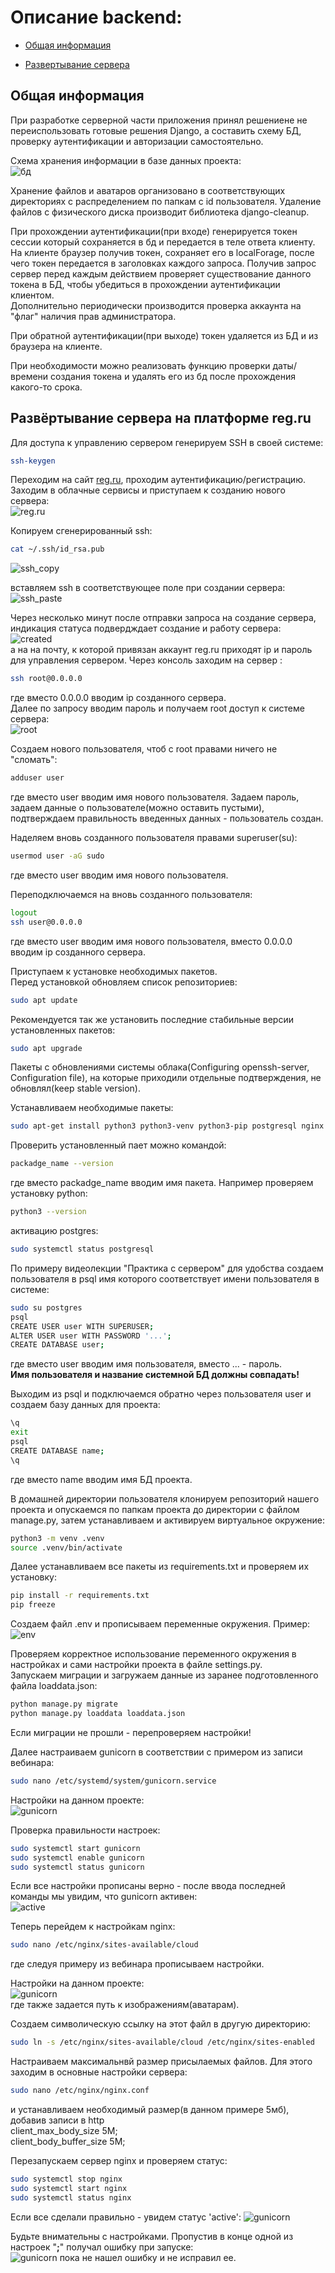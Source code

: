 # Описание backend:

- [Общая информация](#общая-информация)  

- [Развертывание сервера](#развёртывание-сервера-на-платформе-regru)


 ## Общая информация

При разработке серверной части приложения принял решениене не переиспользовать готовые решения Django, а составить схему БД, проверку аутентификации и авторизации самостоятельно.

Схема хранения информации в базе данных проекта:  
![бд](./readme_res/схема-бд.png)  


Хранение файлов и аватаров организовано в соответствующих директориях с распределением по папкам с id пользователя.
Удаление файлов с физического диска производит библиотека django-cleanup.

При прохождении аутентификации(при входе) генерируется токен сессии который сохраняется в бд и передается в теле ответа клиенту. На клиенте браузер получив токен, сохраняет его в localForage, после чего токен передается в заголовках каждого  запроса. Получив запрос сервер перед каждым действием проверяет существование данного токена в БД, чтобы убедиться в прохождении аутентификации клиентом.  
Дополнительно периодически производится проверка аккаунта на "флаг" наличия прав администратора.

При обратной аутентификации(при выходе) токен удаляется из БД и из браузера на клиенте.  

При необходимости можно реализовать функцию проверки даты/времени создания токена и удалять его из бд после прохождения какого-то срока.

 ## Развёртывание сервера на платформе reg.ru

Для доступа к управлению сервером генерируем SSH в своей системе:  
```bash
ssh-keygen
```  

Переходим на сайт [reg.ru](https://www.reg.ru), проходим аутентификацию/регистрацию. Заходим в облачные сервисы и приступаем к созданию нового сервера:  
![reg.ru](./readme_res/create_server.png)  

Копируем сгенерированный ssh:  
```bash
cat ~/.ssh/id_rsa.pub
```
![ssh_copy](./readme_res/ssh_copy.png)  

вставляем ssh в соответствующее поле при создании сервера:  
![ssh_paste](./readme_res/ssh_paste.png)  

Через несколько минут после отправки запроса на создание сервера, индикация статуса подвердждает создание и работу сервера:  
![created](./readme_res/server_created.png)  
а на на почту, к которой привязан аккаунт reg.ru приходят ip и пароль для управления сервером. Через консоль заходим на сервер :
``` bash
ssh root@0.0.0.0
```
где вместо 0.0.0.0 вводим ip созданного сервера.  
Далее по запросу вводим пароль и получаем root доступ к системе сервера:  
![root](./readme_res/root.png)  

Создаем нового пользователя, чтоб с root правами ничего не "сломать":
```bash
adduser user
```
где вместо user вводим имя нового пользователя. Задаем пароль, задаем данные о пользователе(можно оставить пустыми), подтверждаем правильность введенных данных - пользователь создан. 

Наделяем вновь созданного пользователя правами superuser(su):
```bash
usermod user -aG sudo
```
где вместо user вводим имя нового пользователя.  

Переподключаемся на вновь созданного пользователя:
```bash
logout
ssh user@0.0.0.0
```
где вместо user вводим имя нового пользователя, вместо 0.0.0.0 вводим ip созданного сервера.  

Приступаем к установке необходимых пакетов.  
Перед установкой обновляем список репозиториев:
```bash
sudo apt update
```
Рекомендуется так же установить последние стабильные версии установленных пакетов:
```bash
sudo apt upgrade
```
Пакеты с обновлениями системы облака(Configuring openssh-server, Configuration file), на которые приходили отдельные подтверждения, не обновлял(keep stable version). 

Устанавливаем необходимые пакеты:
```bash
sudo apt-get install python3 python3-venv python3-pip postgresql nginx
```
Проверить установленный пает можно командой:
```bash
packadge_name --version 
```
где вместо packadge_name вводим имя пакета. Например проверяем установку python:
```bash
python3 --version 
```
активацию postgres:
```bash
sudo systemctl status postgresql
```

По примеру видеолекции "Практика с сервером" для удобства создаем пользователя в psql имя которого соответствует имени пользователя в системе:
```bash
sudo su postgres
psql
CREATE USER user WITH SUPERUSER;
ALTER USER user WITH PASSWORD '...';
CREATE DATABASE user;
```
где вместо user вводим имя пользователя, вместо ... - пароль.  
**Имя пользователя и название системной БД должны совпадать!**  

Выходим из psql и подключаемся обратно через пользователя user и создаем базу данных для проекта:
```bash
\q
exit
psql
CREATE DATABASE name;
\q
```
где вместо name вводим имя БД проекта.

В домашней директории пользователя клонируем репозиторий нашего проекта и опускаемся по папкам проекта до директории с файлом manage.py, затем устанавливаем и активируем виртуальное окружение:
```bash
python3 -m venv .venv
source .venv/bin/activate
```
Далее устанавливаем все пакеты из requirements.txt и проверяем их установку:
```bash
pip install -r requirements.txt
pip freeze
```
Создаем файл .env и прописываем переменные окружения.  Пример:
![env](./readme_res/env.png)  

Проверяем корректное использование переменного окружения в настройках и сами настройки проекта в файле settings.py.  
Запускаем миграции и загружаем данные из заранее подготовленного файла loaddata.json:
```bash
python manage.py migrate
python manage.py loaddata loaddata.json
```
Если миграции не прошли - перепроверяем настройки!  

Далее настраиваем gunicorn в соответствии с примером из записи вебинара:  
```bash
sudo nano /etc/systemd/system/gunicorn.service
```
Настройки на данном проекте:  
![gunicorn](./readme_res/gunicorn.png)  

Проверка правильности настроек:  
```bash
sudo systemctl start gunicorn
sudo systemctl enable gunicorn
sudo systemctl status gunicorn
```
Если все настройки прописаны верно - после ввода последней команды мы увидим, что gunicorn активен:  
![active](./readme_res/gunicorn_active.png)  

Теперь перейдем к настройкам nginx:
```bash
sudo nano /etc/nginx/sites-available/cloud
```
где следуя примеру из вебинара прописываем настройки.   

Настройки на данном проекте:  
![gunicorn](./readme_res/nginx.png)  
где также задается путь к изображениям(аватарам).

Cоздаем символическую ссылку на этот файл в другую директорию:
```bash
sudo ln -s /etc/nginx/sites-available/cloud /etc/nginx/sites-enabled
```

Настраиваем максимальнвй размер присылаемых файлов. Для этого заходим в основные настройки сервера:
```bash
sudo nano /etc/nginx/nginx.conf
```
и устанавливаем необходимый размер(в данном примере 5мб), добавив записи в http  
client_max_body_size 5M;  
client_body_buffer_size 5M;

Перезапускаем сервер nginx и проверяем статус:
```bash
sudo systemctl stop nginx
sudo systemctl start nginx
sudo systemctl status nginx
```
Если все сделали правильно - увидем статус 'active':
![gunicorn](./readme_res/nginx_active.png)  

Будьте внимательны с настройками. Пропустив в конце одной из настроек "**;**" получал ошибку при запуске:  
![gunicorn](./readme_res/nginx_error.png) 
пока не нашел ошибку и не исправил ее.



